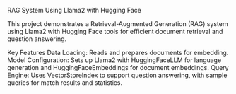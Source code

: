 RAG System Using Llama2 with Hugging Face

This project demonstrates a Retrieval-Augmented Generation (RAG) system using Llama2 with Hugging Face tools for efficient document retrieval and question answering.

Key Features
Data Loading: Reads and prepares documents for embedding.
Model Configuration: Sets up Llama2 with HuggingFaceLLM for language generation and HuggingFaceEmbeddings for document embeddings.
Query Engine: Uses VectorStoreIndex to support question answering, with sample queries for match results and statistics.
